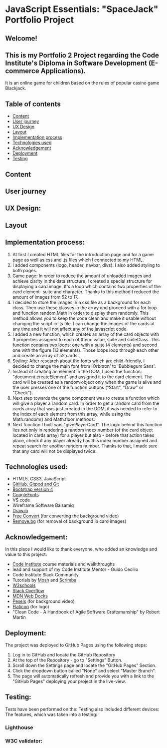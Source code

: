 # JavaScript Essentials: "SpaceJack" Portfolio Project
## Welcome!

## This is my Portfolio 2 Project regarding the Code Institute's Diploma in Software Development (E-commerce Applications).
It is an online game for children based on the rules of popular casino game Blackjack.

## Table of contents
- <a href="#content">Content</a>
- <a href="#uj">User journey</a>
- <a href="#ux">UX Design</a>
- <a href="#layout">Layout</a>
- <a href="#ip">Implementation process</a>
- <a href="#tu">Technologies used</a>
- <a href="#ack">Acknowledgement</a>
- <a href="#deploy">Deployment</a>
- <a href="#test">Testing</a>

<p id="content"></p>

## Content

<p id="uj"></p>

## User journey

<p id="ux"></p>

## UX Design:

<p id="layout"></p>

## Layout

<p id="ip"></p>

## Implementation process:
1. At first I created HTML files for the introduction page and for a game page as well as css and .js files which I connected to my HTML.
2. I added components (logo, header, navbar, divs). I also added styling to both pages.
3. Game page: In order to reduce the amount of unloaded images and achieve clarity in the data structure, I created a special structure for displaying a card image. It's a loop which contains two properties of the card element- suite and character.
Thanks to this method I reduced the amount of images from 52 to 17.
4. I decided to store the images in a css file as a background for each class. Then use these classes in the array and proceed with a for loop and function random.Math in order to display them randomly. This method allows you to keep the code clean and make it usable without changing the script in .js file. I can change the images of the cards at any time and it will not affect any of the javascript code.
5. I added a new function, which creates an array of the card objects with 3 properties assigned to each of them: value, suite and suiteClass. This function contains two loops: one with a suite (4 elements) and second one with the figure (13 elements). Those loops loop through each other and create an array of 52 cards.
6. Styling: After research about the fonts which are child-friendly, I decided to change the main font from 'Orbitron' to 'Bubblegum Sans'.
7. Instead of creating an element in the DOM, I used the function: "document.createElement" and assigned it to the card element. The card will be created as a random object only when the game is alive and the user presses one of the function buttons ("Start", "Draw" or "Check").
8. Next step towards the game component was to create a function which will give a player a random card. In order to get a random card from the cards array that was just created in the DOM, it was needed to refer to the index of each element from this array, while using the Math.random() and Math.floor methods.
9. Next function I built was "givePlayerCard". The logic behind this function lies not only in rendering a random index number (of the card object located in cards array) for a player but also - before that action takes place, check if any player already has this index number assigned and repeat search for another random number. Thanks to that, I made sure that any card will not be displayed twice. 

<p id="tu"></p>

## Technologies used:
- HTML5, CSS3, JavaScript
- <a href="https://github.com/">GitHub, Gitpod and Git</a>
- <a href="https://getbootstrap.com/">Bootstrap version 4</a>
- <a href="https://fonts.google.com/">GoogleFonts</a>
- VS code
- Wireframe Software Balsamiq
- <a href="https://app.diagrams.net/">Draw.io</a>
- <a href="https://www.freeconvert.com/">Free Convert</a> (for converting the background video)
- <a href="https://www.remove.bg/">Remove.bg</a> (for removal of background in card images)

<p id="ack"></p>

## Acknowledgement:
In this place I would like to thank everyone, who added an knowledge and value to this project:
- <a href="https://codeinstitute.net/">Code Institute</a> course materials and walkthroughs
- lead and support of my Code Institute Mentor - Guido Cecilio
- Code Institute Slack Community
- Tutorials by <a href="https://www.youtube.com/c/programmingwithmosh">Mosh</a> and <a href="https://scrimba.com/dashboard?tab=overview">Scrimba</a>
- <a href="https://www.w3schools.com/">W3schools</a>
- <a href="https://stackoverflow.com/">Stack Overflow</a>
- <a href="https://developer.mozilla.org/en-US/">MDN Web Docks</a>
- <a href="https://www.pexels.com/">Pexels</a> (for background video)
- <a href="https://www.flaticon.com/">Flaticon</a> (for logo)
- "Clean Code - A Handbook of Agile Software Craftsmanship" by Robert Martin

<p id="deploy"></p>

## Deployment:

The project was deployed to GitHub Pages using the following steps:

1. Log in to GitHub and locate the GitHub Repository
2. At the top of the Repository - go to "Settings" Button.
3. Scroll down the Settings page and locate the "GitHub Pages" Section.
4. Click the dropdown button called "None" and select "Master Branch".
5. The page will automatically refresh and provide you with a link to the "GitHub Pages" deploying your project in the live-view.

<p id="test"></p>

## Testing:

Tests have been performed on the:
Testing also included different devices:
The features, which was taken into a testing:

### Lighthouse

### W3C validator:
